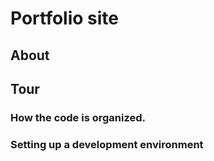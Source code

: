 # Portfolio site

## About

## Tour

### How the code is organized.

### Setting up a development environment



